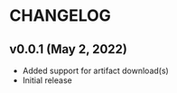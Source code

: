 # CHANGELOG

## v0.0.1 (May 2, 2022)
  * Added support for artifact download(s)
  * Initial release
